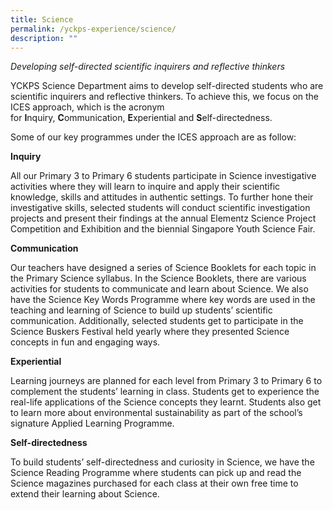 ```yaml
---
title: Science
permalink: /yckps-experience/science/
description: ""
---
```

_Developing self-directed scientific inquirers and reflective thinkers_  
  

YCKPS Science Department aims to develop self-directed students who are scientific inquirers and reflective thinkers. To achieve this, we focus on the ICES approach, which is the acronym for **I**nquiry, **C**ommunication, **E**xperiential and **S**elf-directedness.

  

Some of our key programmes under the ICES approach are as follow:

  

**Inquiry**

  

All our Primary 3 to Primary 6 students participate in Science investigative activities where they will learn to inquire and apply their scientific knowledge, skills and attitudes in authentic settings. To further hone their investigative skills, selected students will conduct scientific investigation projects and present their findings at the annual Elementz Science Project Competition and Exhibition and the biennial Singapore Youth Science Fair.

  

**Communication**

  

Our teachers have designed a series of Science Booklets for each topic in the Primary Science syllabus. In the Science Booklets, there are various activities for students to communicate and learn about Science. We also have the Science Key Words Programme where key words are used in the teaching and learning of Science to build up students’ scientific communication. Additionally, selected students get to participate in the Science Buskers Festival held yearly where they presented Science concepts in fun and engaging ways.

  

**Experiential**

  

Learning journeys are planned for each level from Primary 3 to Primary 6 to complement the students’ learning in class. Students get to experience the real-life applications of the Science concepts they learnt. Students also get to learn more about environmental sustainability as part of the school’s signature Applied Learning Programme.

  

**Self-directedness**

  

To build students’ self-directedness and curiosity in Science, we have the Science Reading Programme where students can pick up and read the Science magazines purchased for each class at their own free time to extend their learning about Science.